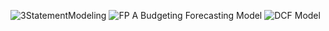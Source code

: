 ![3StatementModeling](https://github.com/user-attachments/assets/592b49e5-fb18-49fc-8522-32067c14fc05)
![FP A Budgeting   Forecasting Model](https://github.com/user-attachments/assets/b7726b49-5c8b-46f7-a9c3-81632e67bc24)
![DCF Model](https://github.com/user-attachments/assets/0580fc46-a7e9-4612-b0e4-9811c83a6e86)

